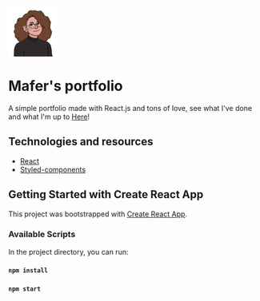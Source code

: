 <img src="src/components/Hero/assets/hero-img.png" width=100>

# Mafer's portfolio

A simple portfolio made with React.js and tons of love, see what I've done and what I'm up to [Here](https://maferjimnez.github.io/mafers-portfolio/)!

## Technologies and resources

- [React](https://reactjs.org/)
- [Styled-components](https://styled-components.com/)

## Getting Started with Create React App

This project was bootstrapped with [Create React App](https://github.com/facebook/create-react-app).

### Available Scripts

In the project directory, you can run:

#### `npm install`

#### `npm start`
